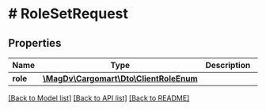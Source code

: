 # # RoleSetRequest

## Properties

Name | Type | Description | Notes
------------ | ------------- | ------------- | -------------
**role** | [**\MagDv\Cargomart\Dto\ClientRoleEnum**](ClientRoleEnum.md) |  | [optional]

[[Back to Model list]](../../README.md#models) [[Back to API list]](../../README.md#endpoints) [[Back to README]](../../README.md)
